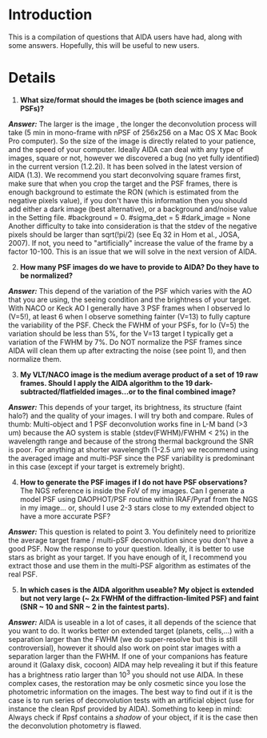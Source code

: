 # Introduction #

This is a compilation of questions that AIDA users have had, along with some answers.  Hopefully, this will be useful to new users.

# Details #
1) **What size/format should the images be (both science images and PSFs)?**

**_Answer:_**
The larger is the image , the longer the deconvolution process will take (5 min in mono-frame with nPSF of 256x256 on a Mac OS X Mac Book Pro computer). So the size of the image is directly related to your patience, and the speed of your computer.  Ideally AIDA can deal with any type of images, square or not, however we discovered a bug (no yet fully identified) in the current version (1.2.2i). It has been solved in the latest version of AIDA (1.3).
We recommend you start deconvolving square frames first, make sure that when you crop the target and the PSF frames, there is enough background to estimate the RON (which is estimated from the negative pixels value), if you don't have this information then you should add either a dark image (best alternative), or a background and/noise value in the Setting file.
#background = 0.
#sigma\_det = 5
#dark\_image = None
Another difficulty to take into consideration is that the stdev of the negative pixels should be larger than sqrt(!pi/2) (see Eq 32 in Hom et al., JOSA, 2007). If not, you need to "artificially" increase the value of the frame by a factor 10-100. This is an issue that we will solve in the next version of AIDA.


2) **How many PSF images do we have to provide to AIDA? Do they have to be normalized?**

**_Answer:_**
This depend of the variation of the PSF which varies with the AO that you are using, the seeing condition and the brightness of your target. With NACO or Keck AO I generally have 3 PSF frames when I observed Io (V=5!), at least 6 when I observe something fainter (V=13) to fully capture the variability of the PSF. Check the FWHM of your PSFs, for Io (V=5) the variation should be less than 5%, for the V=13 target I typically get a variation of the FWHM by 7%.
Do NOT normalize the PSF frames since AIDA will clean them up after extracting the noise (see point 1), and then normalize them.


3) **My VLT/NACO image is the medium average product of a set of 19 raw frames. Should I apply the AIDA algorithm to the 19 dark-subtracted/flatfielded images...or to the final combined image?**

**_Answer:_**
This depends of your target, its brightness, its structure (faint halo?) and the quality of your images. I will try both and compare.
Rules of thumb: Multi-object and 1 PSF deconvolution works fine in L-M band (>3 um) because the AO system is stable (stdev(FWHM)/FWHM < 2%)  in the wavelength range and because of the strong thermal background the SNR is poor. For anything at shorter wavelength (1-2.5 um) we recommend using the averaged image and multi-PSF since the PSF variability is predominant in this case (except if your target is extremely bright).


4) **How to generate the PSF images if I do not have PSF observations?** The NGS reference is inside the FoV of my images. Can I generate a model PSF using DAOPHOT/PSF routine within IRAF/Pyraf from the NGS in my image... or,  should I use 2-3 stars close to my extended object to have a more accurate PSF?

**_Answer:_**
This question is related to point 3. You definitely need to prioritize the average target frame / multi-pSF deconvolution since you don't have a good PSF. Now the response to your question. Ideally, it is better to use stars as bright as your target. If you have enough of it, I recommend you extract those and use them in the multi-PSF algorithm as estimates of the real PSF.


5) **In which cases is the AIDA algorithm useable?  My object is extended but not very large (~ 2x FWHM of the diffraction-limited PSF) and faint (SNR ~ 10 and  SNR ~ 2 in the faintest parts).**

**_Answer:_**
AIDA is useable in a lot of cases, it all depends of the science that you want to do. It works better on extended target (planets, cells,...) with a separation larger than the FWHM (we do super-resolve but this is still controversial), however it should also work on point star images with a separation larger than the FWHM. If one of your companions has feature around it (Galaxy disk, cocoon) AIDA may help revealing it but if this feature has a brightness ratio larger than 10<sup>3</sup> you should not use AIDA. In these complex cases, the restoration may be only cosmetic since you lose the photometric information on the images.  The best way to find out if it is the case is to run series of deconvolution tests with an artificial object (use for instance the clean Rpsf provided by AIDA).
Something to keep in mind: Always check if Rpsf contains a _shadow_ of your object, if it is the case then the deconvolution photometry is flawed.